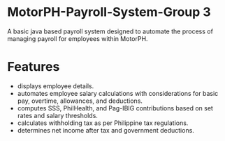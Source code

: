 # MotorPH-Payroll-System-Group 3
A basic java based payroll system designed to automate the process of managing payroll for employees within MotorPH.
# Features
- displays employee details.
- automates employee salary calculations with considerations for basic pay, overtime, allowances, and deductions.
- computes SSS, PhilHealth, and Pag-IBIG contributions based on set rates and salary thresholds.
- calculates withholding tax as per Philippine tax regulations.
- determines net income after tax and government deductions.
